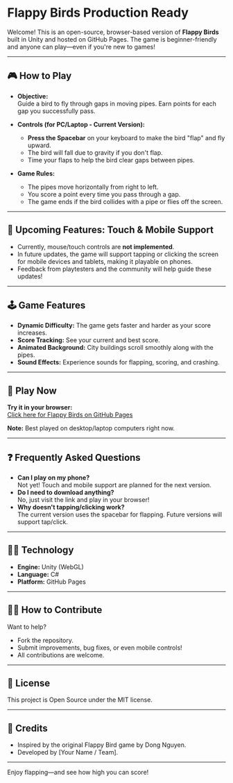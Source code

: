 # Flappy Birds Production Ready

Welcome! This is an open-source, browser-based version of **Flappy Birds** built in Unity and hosted on GitHub Pages. The game is beginner-friendly and anyone can play—even if you're new to games!

---

## 🎮 How to Play

- **Objective:**  
  Guide a bird to fly through gaps in moving pipes. Earn points for each gap you successfully pass.

- **Controls (for PC/Laptop - Current Version):**  
  - **Press the Spacebar** on your keyboard to make the bird "flap" and fly upward.
  - The bird will fall due to gravity if you don't flap.
  - Time your flaps to help the bird clear gaps between pipes.

- **Game Rules:**  
  - The pipes move horizontally from right to left.
  - You score a point every time you pass through a gap.
  - The game ends if the bird collides with a pipe or flies off the screen.

---

## 🚀 Upcoming Features: Touch & Mobile Support

- Currently, mouse/touch controls are **not implemented**.
- In future updates, the game will support tapping or clicking the screen for mobile devices and tablets, making it playable on phones.
- Feedback from playtesters and the community will help guide these updates!

---

## 🕹️ Game Features

- **Dynamic Difficulty:** The game gets faster and harder as your score increases.
- **Score Tracking:** See your current and best score.
- **Animated Background:** City buildings scroll smoothly along with the pipes.
- **Sound Effects:** Experience sounds for flapping, scoring, and crashing.

---

## 📱 Play Now

**Try it in your browser:**  
[Click here for Flappy Birds on GitHub Pages](https://atsushiakaraju.github.io/FlappyBirds/)

**Note:** Best played on desktop/laptop computers right now.

---

## ❓ Frequently Asked Questions

- **Can I play on my phone?**  
  Not yet! Touch and mobile support are planned for the next version.
- **Do I need to download anything?**  
  No, just visit the link and play in your browser!
- **Why doesn't tapping/clicking work?**  
  The current version uses the spacebar for flapping. Future versions will support tap/click.

---

## 👩‍💻 Technology

- **Engine:** Unity (WebGL)
- **Language:** C#
- **Platform:** GitHub Pages

---

## 🧑‍🔬 How to Contribute

Want to help?  
- Fork the repository.
- Submit improvements, bug fixes, or even mobile controls!
- All contributions are welcome.

---

## 📄 License

This project is Open Source under the MIT license.

---

## 🙏 Credits

- Inspired by the original Flappy Bird game by Dong Nguyen.
- Developed by [Your Name / Team].

---

Enjoy flapping—and see how high you can score!
